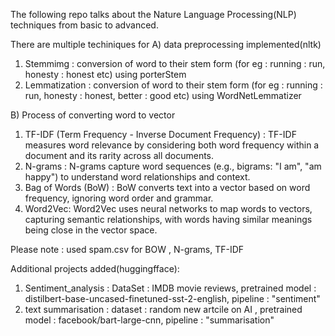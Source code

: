 The following repo talks about the Nature Language Processing(NLP) techniques from basic to advanced. 

There are multiple techiniques for 
A) data preprocessing implemented(nltk)

1. Stemmimg : conversion of word to their stem form (for eg : running : run, honesty : honest etc) using porterStem
2. Lemmatization : conversion of word to their stem form (for eg : running : run, honesty : honest, better : good etc) using WordNetLemmatizer

B) Process of converting word to vector 

1. TF-IDF (Term Frequency - Inverse Document Frequency) : TF-IDF measures word relevance by considering both word frequency within a document and its rarity across all documents.
2. N-grams : N-grams capture word sequences (e.g., bigrams: "I am", "am happy") to understand word relationships and context.
3. Bag of Words (BoW) : BoW converts text into a vector based on word frequency, ignoring word order and grammar.
4. Word2Vec: Word2Vec uses neural networks to map words to vectors, capturing semantic relationships, with words having similar meanings being close in the vector space.

Please note : used spam.csv for BOW , N-grams, TF-IDF


Additional projects added(huggingfface): 
1. Sentiment_analysis : DataSet : IMDB movie reviews, pretrained model : distilbert-base-uncased-finetuned-sst-2-english, pipeline : "sentiment"
2. text summarisation : dataset : random new artcile on AI , pretrained model : facebook/bart-large-cnn, pipeline : "summarisation"
